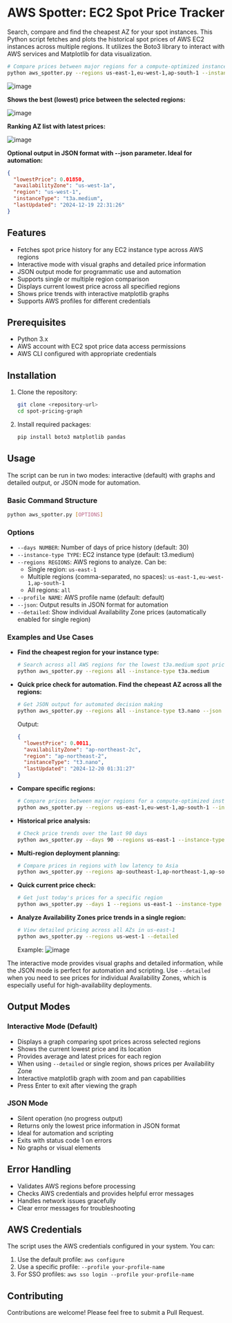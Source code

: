 # AWS Spotter: EC2 Spot Price Tracker
Search, compare and find the cheapest AZ for your spot instances. This Python script fetches and plots the historical spot prices of AWS EC2 instances across multiple regions. 
It utilizes the Boto3 library to interact with AWS services and Matplotlib for data visualization.

   ```bash
   # Compare prices between major regions for a compute-optimized instance
   python aws_spotter.py --regions us-east-1,eu-west-1,ap-south-1 --instance-type c5.xlarge
   ```

   ![image](https://github.com/user-attachments/assets/3e0abcab-e334-4366-a8da-dd15f7016936)

   **Shows the best (lowest) price between the selected regions:**
 
   ![image](https://github.com/user-attachments/assets/f48f503c-33b8-4015-ab50-aebb18dbb583)

   **Ranking AZ list with latest prices:**

   ![image](https://github.com/user-attachments/assets/393c270f-67e4-4780-8315-102f32feefaa)

   **Optional output in JSON format with --json parameter. Ideal for automation:**
   
   ```json
   {
     "lowestPrice": 0.01850,
     "availabilityZone": "us-west-1a",
     "region": "us-west-1",
     "instanceType": "t3a.medium",
     "lastUpdated": "2024-12-19 22:31:26"
   }
   ```

## Features

- Fetches spot price history for any EC2 instance type across AWS regions
- Interactive mode with visual graphs and detailed price information
- JSON output mode for programmatic use and automation
- Supports single or multiple region comparison
- Displays current lowest price across all specified regions
- Shows price trends with interactive matplotlib graphs
- Supports AWS profiles for different credentials

## Prerequisites

- Python 3.x
- AWS account with EC2 spot price data access permissions
- AWS CLI configured with appropriate credentials

## Installation

1. Clone the repository:
   ```bash
   git clone <repository-url>
   cd spot-pricing-graph
   ```

2. Install required packages:
   ```bash
   pip install boto3 matplotlib pandas
   ```

## Usage

The script can be run in two modes: interactive (default) with graphs and detailed output, or JSON mode for automation.

### Basic Command Structure

```bash
python aws_spotter.py [OPTIONS]
```

### Options

- `--days NUMBER`: Number of days of price history (default: 30)
- `--instance-type TYPE`: EC2 instance type (default: t3.medium)
- `--regions REGIONS`: AWS regions to analyze. Can be:
  - Single region: `us-east-1`
  - Multiple regions (comma-separated, no spaces): `us-east-1,eu-west-1,ap-south-1`
  - All regions: `all`
- `--profile NAME`: AWS profile name (default: default)
- `--json`: Output results in JSON format for automation
- `--detailed`: Show individual Availability Zone prices (automatically enabled for single region)

### Examples and Use Cases

- **Find the cheapest region for your instance type:**
   ```bash
   # Search across all AWS regions for the lowest t3a.medium spot price
   python aws_spotter.py --regions all --instance-type t3a.medium
   ```

- **Quick price check for automation. Find the chepeast AZ across all the regions:**
   ```bash
   # Get JSON output for automated decision making
   python aws_spotter.py --regions all --instance-type t3.nano --json 
   ```
   
   Output:
   ```json
   {
     "lowestPrice": 0.0011,
     "availabilityZone": "ap-northeast-2c",
     "region": "ap-northeast-2",
     "instanceType": "t3.nano",
     "lastUpdated": "2024-12-20 01:31:27"
   }
   ```

- **Compare specific regions:**
   ```bash
   # Compare prices between major regions for a compute-optimized instance
   python aws_spotter.py --regions us-east-1,eu-west-1,ap-south-1 --instance-type c5.xlarge
   ```

- **Historical price analysis:**
   ```bash
   # Check price trends over the last 90 days
   python aws_spotter.py --days 90 --regions us-east-1 --instance-type m5.xlarge
   ```

- **Multi-region deployment planning:**
   ```bash
   # Compare prices in regions with low latency to Asia
   python aws_spotter.py --regions ap-southeast-1,ap-northeast-1,ap-south-1 --instance-type r5.2xlarge
   ```

- **Quick current price check:**
    ```bash
    # Get just today's prices for a specific region
    python aws_spotter.py --days 1 --regions us-east-1 --instance-type t3.medium
    ```

- **Analyze Availability Zones price trends in a single region:**
   ```bash
   # View detailed pricing across all AZs in us-east-1
   python aws_spotter.py --regions us-west-1 --detailed
   ```
   
   Example:
   ![image](https://github.com/user-attachments/assets/ea3002a9-87db-49e2-afb3-99446fed43ad)


The interactive mode provides visual graphs and detailed information, while the JSON mode is perfect for automation and scripting. Use `--detailed` when you need to see prices for individual Availability Zones, which is especially useful for high-availability deployments.

## Output Modes

### Interactive Mode (Default)
- Displays a graph comparing spot prices across selected regions
- Shows the current lowest price and its location
- Provides average and latest prices for each region
- When using `--detailed` or single region, shows prices per Availability Zone
- Interactive matplotlib graph with zoom and pan capabilities
- Press Enter to exit after viewing the graph

### JSON Mode
- Silent operation (no progress output)
- Returns only the lowest price information in JSON format
- Ideal for automation and scripting
- Exits with status code 1 on errors
- No graphs or visual elements

## Error Handling

- Validates AWS regions before processing
- Checks AWS credentials and provides helpful error messages
- Handles network issues gracefully
- Clear error messages for troubleshooting

## AWS Credentials

The script uses the AWS credentials configured in your system. You can:
1. Use the default profile: `aws configure`
2. Use a specific profile: `--profile your-profile-name`
3. For SSO profiles: `aws sso login --profile your-profile-name`

## Contributing

Contributions are welcome! Please feel free to submit a Pull Request.
